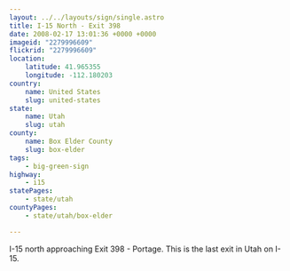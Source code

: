 ```yaml
---
layout: ../../layouts/sign/single.astro
title: I-15 North - Exit 398
date: 2008-02-17 13:01:36 +0000 +0000
imageid: "2279996609"
flickrid: "2279996609"
location:
    latitude: 41.965355
    longitude: -112.180203
country:
    name: United States
    slug: united-states
state:
    name: Utah
    slug: utah
county:
    name: Box Elder County
    slug: box-elder
tags:
    - big-green-sign
highway:
    - i15
statePages:
    - state/utah
countyPages:
    - state/utah/box-elder

---
```

I-15 north approaching Exit 398 - Portage.  This is the last exit in Utah on I-15.